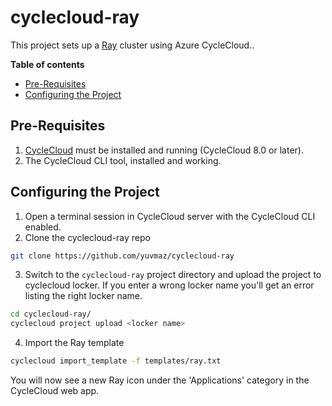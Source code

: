 # cyclecloud-ray
This project sets up a [Ray](https://github.com/ray-project/ray) cluster using Azure CycleCloud..

**Table of contents**
- [Pre-Requisites](#pre-requisites)
- [Configuring the Project](#configuring-the-project)

## Pre-Requisites ##
1. [CycleCloud](https://learn.microsoft.com/en-us/azure/cyclecloud/qs-install-marketplace?view=cyclecloud-8) must be installed and running (CycleCloud 8.0 or later).
2. The CycleCloud CLI tool, installed and working.

## Configuring the Project ##
1. Open a terminal session in CycleCloud server with the CycleCloud CLI enabled.
2. Clone the cyclecloud-ray repo
``` bash
git clone https://github.com/yuvmaz/cyclecloud-ray
```
3. Switch to the `cyclecloud-ray` project directory and upload the project to cyclecloud locker.  If you enter a wrong locker name you'll get an error listing the right locker name.
``` bash
cd cyclecloud-ray/
cyclecloud project upload <locker name>
```
4. Import the Ray template

``` bash
cyclecloud import_template -f templates/ray.txt
```

You will now see a new Ray icon under the 'Applications' category in the CycleCloud web app.
